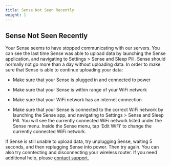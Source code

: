 ```yaml
---
title: Sense Not Seen Recently
weight: 1
---
```


## Sense Not Seen Recently


Your Sense seems to have stopped communicating with our servers. You can see the last time Sense was able to upload data by launching the Sense application, and navigating to Settings > Sense and Sleep Pill. Sense should normally not go more than a day without uploading data. In order to make sure that Sense is able to continue uploading your data:

- Make sure that your Sense is plugged in and connected to power

- Make sure that your Sense is within range of your WiFi network

- Make sure that your WiFi network has an internet connection

- Make sure that your Sense is connected to the correct WiFi network by launching the Sense app, and navigating to Settings > Sense and Sleep Pill. You will see the currently connected WiFi network listed under the Sense menu. Inside the Sense menu, tap ‘Edit WiFi’ to change the currently connected WiFi network.


If Sense is still unable to upload data, try unplugging Sense, waiting 5 seconds, and then replugging Sense into power. Then try again. You can also try conntecting and disconnecting your wireless router. If you need additional help, please [contact support.](https://support.hello.is/hc/en-us/requests/new)